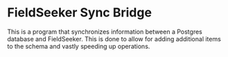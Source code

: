 # FieldSeeker Sync Bridge

This is a program that synchronizes information between a Postgres database and FieldSeeker.
This is done to allow for adding additional items to the schema and vastly speeding up operations.
